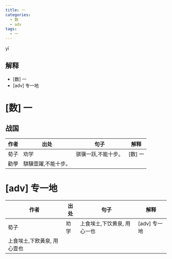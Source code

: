 ```yaml
---
title: 一
categories:
  - 数
  - adv
tags:
  - 一
---
```

yī
<!-- more -->

## 解释
* [数] 一
* [adv] 专一地

# [数] 一
## 战国
作者|出处|句子|解释
---|---|---|---
荀子|劝学|骐骥一跃,不能十步。|[数] 一
  |勸學|騏驥壹躍,不能十步。|

# [adv] 专一地

作者|出处|句子|解释
---|---|---|---
荀子|劝学|上食埃土,下饮黄泉, 用心一也|[adv] 专一地
 |上食埃土,下飲黃泉, 用心壹也|
